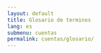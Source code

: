 ```yaml
---
layout: default
title: Glosario de terminos
lang: es
submenu: cuentas
permalink: cuentas/glosario/
---
```


